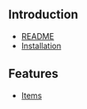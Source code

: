 ## Introduction
* [README](README.md)
* [Installation](INSTALLATION.md)

## Features
* [Items](features/ITEMS.md)